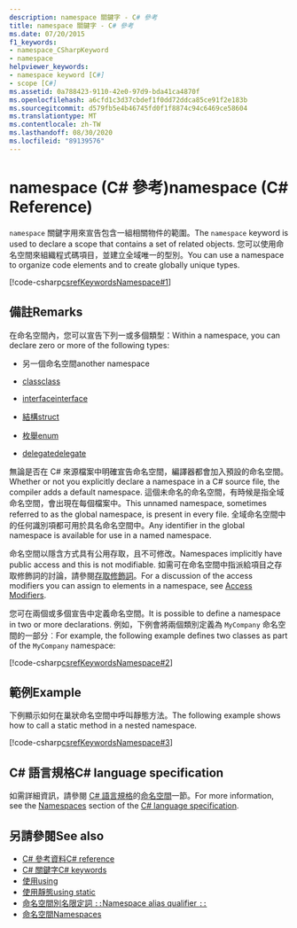 ```yaml
---
description: namespace 關鍵字 - C# 參考
title: namespace 關鍵字 - C# 參考
ms.date: 07/20/2015
f1_keywords:
- namespace_CSharpKeyword
- namespace
helpviewer_keywords:
- namespace keyword [C#]
- scope [C#]
ms.assetid: 0a788423-9110-42e0-97d9-bda41ca4870f
ms.openlocfilehash: a6cfd1c3d37cbdef1f0dd72ddca85ce91f2e183b
ms.sourcegitcommit: d579fb5e4b46745fd0f1f8874c94c6469ce58604
ms.translationtype: MT
ms.contentlocale: zh-TW
ms.lasthandoff: 08/30/2020
ms.locfileid: "89139576"
---
```

# <a name="namespace-c-reference"></a><span data-ttu-id="59bf1-103">namespace (C# 參考)</span><span class="sxs-lookup"><span data-stu-id="59bf1-103">namespace (C# Reference)</span></span>

<span data-ttu-id="59bf1-104">`namespace` 關鍵字用來宣告包含一組相關物件的範圍。</span><span class="sxs-lookup"><span data-stu-id="59bf1-104">The `namespace` keyword is used to declare a scope that contains a set of related objects.</span></span> <span data-ttu-id="59bf1-105">您可以使用命名空間來組織程式碼項目，並建立全域唯一的型別。</span><span class="sxs-lookup"><span data-stu-id="59bf1-105">You can use a namespace to organize code elements and to create globally unique types.</span></span>

[!code-csharp[csrefKeywordsNamespace#1](~/samples/snippets/csharp/VS_Snippets_VBCSharp/csrefKeywordsNamespace/CS/csrefKeywordsNamespace.cs#1)]

## <a name="remarks"></a><span data-ttu-id="59bf1-106">備註</span><span class="sxs-lookup"><span data-stu-id="59bf1-106">Remarks</span></span>

<span data-ttu-id="59bf1-107">在命名空間內，您可以宣告下列一或多個類型：</span><span class="sxs-lookup"><span data-stu-id="59bf1-107">Within a namespace, you can declare zero or more of the following types:</span></span>

- <span data-ttu-id="59bf1-108">另一個命名空間</span><span class="sxs-lookup"><span data-stu-id="59bf1-108">another namespace</span></span>

- [<span data-ttu-id="59bf1-109">class</span><span class="sxs-lookup"><span data-stu-id="59bf1-109">class</span></span>](class.md)

- [<span data-ttu-id="59bf1-110">interface</span><span class="sxs-lookup"><span data-stu-id="59bf1-110">interface</span></span>](interface.md)

- [<span data-ttu-id="59bf1-111">結構</span><span class="sxs-lookup"><span data-stu-id="59bf1-111">struct</span></span>](../builtin-types/struct.md)

- [<span data-ttu-id="59bf1-112">枚舉</span><span class="sxs-lookup"><span data-stu-id="59bf1-112">enum</span></span>](../builtin-types/enum.md)

- [<span data-ttu-id="59bf1-113">delegate</span><span class="sxs-lookup"><span data-stu-id="59bf1-113">delegate</span></span>](../builtin-types/reference-types.md#the-delegate-type)

<span data-ttu-id="59bf1-114">無論是否在 C# 來源檔案中明確宣告命名空間，編譯器都會加入預設的命名空間。</span><span class="sxs-lookup"><span data-stu-id="59bf1-114">Whether or not you explicitly declare a namespace in a C# source file, the compiler adds a default namespace.</span></span> <span data-ttu-id="59bf1-115">這個未命名的命名空間，有時候是指全域命名空間，會出現在每個檔案中。</span><span class="sxs-lookup"><span data-stu-id="59bf1-115">This unnamed namespace, sometimes referred to as the global namespace, is present in every file.</span></span> <span data-ttu-id="59bf1-116">全域命名空間中的任何識別項都可用於具名命名空間中。</span><span class="sxs-lookup"><span data-stu-id="59bf1-116">Any identifier in the global namespace is available for use in a named namespace.</span></span>

<span data-ttu-id="59bf1-117">命名空間以隱含方式具有公用存取，且不可修改。</span><span class="sxs-lookup"><span data-stu-id="59bf1-117">Namespaces implicitly have public access and this is not modifiable.</span></span> <span data-ttu-id="59bf1-118">如需可在命名空間中指派給項目之存取修飾詞的討論，請參閱[存取修飾詞](access-modifiers.md)。</span><span class="sxs-lookup"><span data-stu-id="59bf1-118">For a discussion of the access modifiers you can assign to elements in a namespace, see [Access Modifiers](access-modifiers.md).</span></span>

<span data-ttu-id="59bf1-119">您可在兩個或多個宣告中定義命名空間。</span><span class="sxs-lookup"><span data-stu-id="59bf1-119">It is possible to define a namespace in two or more declarations.</span></span> <span data-ttu-id="59bf1-120">例如，下例會將兩個類別定義為 `MyCompany` 命名空間的一部分︰</span><span class="sxs-lookup"><span data-stu-id="59bf1-120">For example, the following example defines two classes as part of the `MyCompany` namespace:</span></span>

[!code-csharp[csrefKeywordsNamespace#2](~/samples/snippets/csharp/VS_Snippets_VBCSharp/csrefKeywordsNamespace/CS/csrefKeywordsNamespace.cs#2)]

## <a name="example"></a><span data-ttu-id="59bf1-121">範例</span><span class="sxs-lookup"><span data-stu-id="59bf1-121">Example</span></span>

<span data-ttu-id="59bf1-122">下例顯示如何在巢狀命名空間中呼叫靜態方法。</span><span class="sxs-lookup"><span data-stu-id="59bf1-122">The following example shows how to call a static method in a nested namespace.</span></span>

[!code-csharp[csrefKeywordsNamespace#3](~/samples/snippets/csharp/VS_Snippets_VBCSharp/csrefKeywordsNamespace/CS/csrefKeywordsNamespace.cs#3)]

## <a name="c-language-specification"></a><span data-ttu-id="59bf1-123">C# 語言規格</span><span class="sxs-lookup"><span data-stu-id="59bf1-123">C# language specification</span></span>

<span data-ttu-id="59bf1-124">如需詳細資訊，請參閱 [C# 語言規格](~/_csharplang/spec/introduction.md)的[命名空間](~/_csharplang/spec/namespaces.md)一節。</span><span class="sxs-lookup"><span data-stu-id="59bf1-124">For more information, see the [Namespaces](~/_csharplang/spec/namespaces.md) section of the [C# language specification](~/_csharplang/spec/introduction.md).</span></span>

## <a name="see-also"></a><span data-ttu-id="59bf1-125">另請參閱</span><span class="sxs-lookup"><span data-stu-id="59bf1-125">See also</span></span>

- [<span data-ttu-id="59bf1-126">C# 參考資料</span><span class="sxs-lookup"><span data-stu-id="59bf1-126">C# reference</span></span>](../index.md)
- [<span data-ttu-id="59bf1-127">C# 關鍵字</span><span class="sxs-lookup"><span data-stu-id="59bf1-127">C# keywords</span></span>](index.md)
- [<span data-ttu-id="59bf1-128">使用</span><span class="sxs-lookup"><span data-stu-id="59bf1-128">using</span></span>](using-directive.md)
- [<span data-ttu-id="59bf1-129">使用靜態</span><span class="sxs-lookup"><span data-stu-id="59bf1-129">using static</span></span>](using-static.md)
- [<span data-ttu-id="59bf1-130">命名空間別名限定詞 `::`</span><span class="sxs-lookup"><span data-stu-id="59bf1-130">Namespace alias qualifier `::`</span></span>](../operators/namespace-alias-qualifier.md)
- [<span data-ttu-id="59bf1-131">命名空間</span><span class="sxs-lookup"><span data-stu-id="59bf1-131">Namespaces</span></span>](../../programming-guide/namespaces/index.md)
